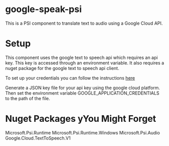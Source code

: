 ﻿# google-speak-psi
This is a PSI component to translate text to audio using a Google Cloud API.

# Setup
This component uses the google text to speech api which requires an api key. This key is accessed through an environment variable.
It also requires a nuget package for the google text to speech api client.

To set up your credentials you can follow the instructions [here](https://cloud.google.com/docs/authentication/production)

Generate a JSON key file for your api key using the google cloud platform. Then set the environment variable GOOGLE_APPLICATION_CREDENTIALS
to the path of the file.

# Nuget Packages yYou Might Forget
Microsoft.Psi.Runtime
Microsoft.Psi.Runtime.Windows
Microsoft.Psi.Audio
Google.Cloud.TextToSpeech.V1